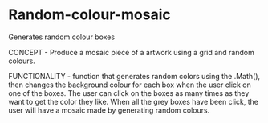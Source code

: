 # Random-colour-mosaic
Generates random colour boxes

CONCEPT - Produce a mosaic piece of a artwork using a grid and random colours.

FUNCTIONALITY - function that generates random colors using the .Math(), then changes the background colour for each box when the user click on one of the boxes. The user can click on the boxes as many times as they want to get the color they like. When all the grey boxes have been click, the user will have a mosaic made by generating random colours. 